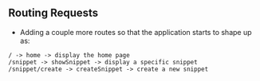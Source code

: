 ## Routing Requests

- Adding a couple more routes so that the application starts to shape up as:

```
/ -> home -> display the home page
/snippet -> showSnippet -> display a specific snippet
/snippet/create -> createSnippet -> create a new snippet
```
